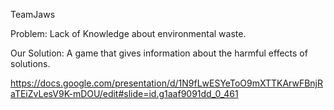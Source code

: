 TeamJaws

Problem: Lack of Knowledge about environmental waste.

Our Solution: A game that gives information about the harmful effects of solutions.

https://docs.google.com/presentation/d/1N9fLwESYeToO9mXTTKArwFBnjRaTEiZvLesV9K-mDOU/edit#slide=id.g1aaf9091dd_0_461
